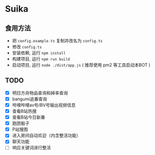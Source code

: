 # Suika
## 食用方法
- 把 `config.example.ts` 复制并改名为 `config.ts`
- 修改 `config.ts`
- 安装依赖, 运行 `npm install`
- 构建项目, 运行 `npm run build`
- 启动项目, 运行 `node ./dist/app.js` ( 推荐使用 pm2 等工具启动本BOT )

## TODO
- [x] 明日方舟物品查询和掉率查询
- [x] bangumi追番查询
- [x] 哔哩哔哩av号/BV号输出视频信息
- [x] 查看B站热搜
- [x] 查看B站今日新番
- [x] 跑团骰子
- [x] P站搜图
- [x] 进入房间自动欢迎（内含整活功能）
- [x] 聊天功能
- [ ] 响应关键词进行整活

